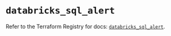 # `databricks_sql_alert`

Refer to the Terraform Registry for docs: [`databricks_sql_alert`](https://registry.terraform.io/providers/databricks/databricks/1.90.0/docs/resources/sql_alert).
